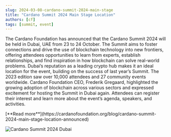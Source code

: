```yaml
---
slug: 2024-03-08-cardano-summit-2024-main-stage
title: "Cardano Summit 2024 Main Stage Location"
authors: [cf]
tags: [summit, event]
---
```


The Cardano Foundation has announced that the Cardano Summit 2024 will be held in Dubai, UAE from 23 to 24 October. The Summit aims to foster connections and drive the use of blockchain technology into new frontiers, offering attendees opportunities to learn from experts, establish relationships, and find inspiration in how blockchain can solve real-world problems. Dubai’s reputation as a leading crypto hub makes it an ideal location for the event, building on the success of last year’s Summit. The 2023 edition saw over 10,000 attendees and 27 community events worldwide. Cardano Foundation CEO, Frederik Gregaard, highlighted the growing adoption of blockchain across various sectors and expressed excitement for hosting the Summit in Dubai again. Attendees can register their interest and learn more about the event’s agenda, speakers, and activities.

<div style={{ textAlign: 'right' }}>
 [**Read more**](https://cardanofoundation.org/blog/cardano-summit-2024-main-stage-location-announced) 
 </div>

 ![Cardano Summit 2024 Dubai](./image.avif)

